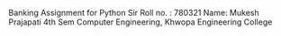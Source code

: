 Banking Assignment for Python Sir
Roll no. : 780321
Name: Mukesh Prajapati
4th Sem Computer Engineering,
Khwopa Engineering College

